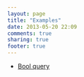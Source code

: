 ```yaml
---
layout: page
title: "Examples"
date: 2013-05-20 22:09
comments: true
sharing: true
footer: true
---
```


* [Bool query](/example/bool-query)
